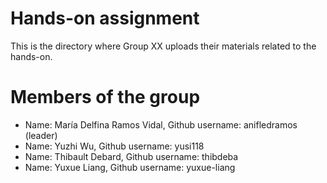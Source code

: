 Hands-on assignment
==================

This is the directory where Group XX uploads their materials related to the hands-on.

# Members of the group

* Name: María Delfina Ramos Vidal, Github username: anifledramos (leader)
* Name: Yuzhi Wu, Github username: yusi118
* Name: Thibault Debard, Github username: thibdeba
* Name: Yuxue Liang, Github username: yuxue-liang